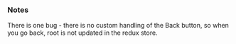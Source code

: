 ### Notes
There is one bug - there is no custom handling of the Back button, so when you go back, root is not updated in the redux store.
